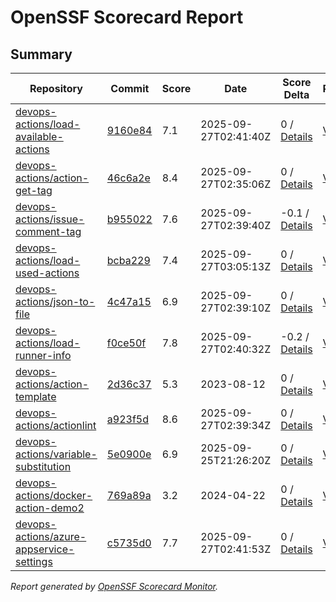 # OpenSSF Scorecard Report

## Summary

| Repository | Commit | Score | Date | Score Delta | Report | StepSecurity |
| -- | -- | -- | -- | -- | -- | -- |
| [devops-actions/load-available-actions](https://github.com/devops-actions/load-available-actions) | [9160e84](https://github.com/devops-actions/load-available-actions/commit/9160e8412e3b861ed276d9ae544502ef3be0a199) | 7.1 | 2025-09-27T02:41:40Z | 0 / [Details](https://ossf.github.io/scorecard-visualizer/#/projects/github.com/devops-actions/load-available-actions/compare/41265497dbe6239374f57ea534bedd28c5b6255b/9160e8412e3b861ed276d9ae544502ef3be0a199) | [View](https://ossf.github.io/scorecard-visualizer/#/projects/github.com/devops-actions/load-available-actions/commit/9160e8412e3b861ed276d9ae544502ef3be0a199) | [Fix it](https://app.stepsecurity.io/securerepo?repo=devops-actions/load-available-actions) |
| [devops-actions/action-get-tag](https://github.com/devops-actions/action-get-tag) | [46c6a2e](https://github.com/devops-actions/action-get-tag/commit/46c6a2e967a2a5a81690ae3aae0a4cc9a23090cd) | 8.4 | 2025-09-27T02:35:06Z | 0 / [Details](https://ossf.github.io/scorecard-visualizer/#/projects/github.com/devops-actions/action-get-tag/compare/8bbef881324aa60f826b2760ff66341cabcd61fb/46c6a2e967a2a5a81690ae3aae0a4cc9a23090cd) | [View](https://ossf.github.io/scorecard-visualizer/#/projects/github.com/devops-actions/action-get-tag/commit/46c6a2e967a2a5a81690ae3aae0a4cc9a23090cd) | [Fix it](https://app.stepsecurity.io/securerepo?repo=devops-actions/action-get-tag) |
| [devops-actions/issue-comment-tag](https://github.com/devops-actions/issue-comment-tag) | [b955022](https://github.com/devops-actions/issue-comment-tag/commit/b9550222f7402323dd3a0cf35f77d64cd1a1dc4b) | 7.6 | 2025-09-27T02:39:40Z | -0.1 / [Details](https://ossf.github.io/scorecard-visualizer/#/projects/github.com/devops-actions/issue-comment-tag/compare/14d3250dcd65bda46f101e1bf7504ad7aa78de6d/b9550222f7402323dd3a0cf35f77d64cd1a1dc4b) | [View](https://ossf.github.io/scorecard-visualizer/#/projects/github.com/devops-actions/issue-comment-tag/commit/b9550222f7402323dd3a0cf35f77d64cd1a1dc4b) | [Fix it](https://app.stepsecurity.io/securerepo?repo=devops-actions/issue-comment-tag) |
| [devops-actions/load-used-actions](https://github.com/devops-actions/load-used-actions) | [bcba229](https://github.com/devops-actions/load-used-actions/commit/bcba229225035996154796f459470f9747253a6c) | 7.4 | 2025-09-27T03:05:13Z | 0 / [Details](https://ossf.github.io/scorecard-visualizer/#/projects/github.com/devops-actions/load-used-actions/compare/0e1d4b0b86bac168954942bae6d6eb64977d019d/bcba229225035996154796f459470f9747253a6c) | [View](https://ossf.github.io/scorecard-visualizer/#/projects/github.com/devops-actions/load-used-actions/commit/bcba229225035996154796f459470f9747253a6c) | [Fix it](https://app.stepsecurity.io/securerepo?repo=devops-actions/load-used-actions) |
| [devops-actions/json-to-file](https://github.com/devops-actions/json-to-file) | [4c47a15](https://github.com/devops-actions/json-to-file/commit/4c47a1583f4fe0fbe302f79e61863f1e858e8d8f) | 6.9 | 2025-09-27T02:39:10Z | 0 / [Details](https://ossf.github.io/scorecard-visualizer/#/projects/github.com/devops-actions/json-to-file/compare/4c47a1583f4fe0fbe302f79e61863f1e858e8d8f/4c47a1583f4fe0fbe302f79e61863f1e858e8d8f) | [View](https://ossf.github.io/scorecard-visualizer/#/projects/github.com/devops-actions/json-to-file/commit/4c47a1583f4fe0fbe302f79e61863f1e858e8d8f) | [Fix it](https://app.stepsecurity.io/securerepo?repo=devops-actions/json-to-file) |
| [devops-actions/load-runner-info](https://github.com/devops-actions/load-runner-info) | [f0ce50f](https://github.com/devops-actions/load-runner-info/commit/f0ce50f5d1732e88968ad2eb369b17cf3aad7ec1) | 7.8 | 2025-09-27T02:40:32Z | -0.2 / [Details](https://ossf.github.io/scorecard-visualizer/#/projects/github.com/devops-actions/load-runner-info/compare/f0ce50f5d1732e88968ad2eb369b17cf3aad7ec1/f0ce50f5d1732e88968ad2eb369b17cf3aad7ec1) | [View](https://ossf.github.io/scorecard-visualizer/#/projects/github.com/devops-actions/load-runner-info/commit/f0ce50f5d1732e88968ad2eb369b17cf3aad7ec1) | [Fix it](https://app.stepsecurity.io/securerepo?repo=devops-actions/load-runner-info) |
| [devops-actions/action-template](https://github.com/devops-actions/action-template) | [2d36c37](https://github.com/devops-actions/action-template/commit/2d36c375d37dfe4b9bd08bacb5bae3728b201d2f) | 5.3 | 2023-08-12 | 0 / [Details](https://ossf.github.io/scorecard-visualizer/#/projects/github.com/devops-actions/action-template/compare/2d36c375d37dfe4b9bd08bacb5bae3728b201d2f/2d36c375d37dfe4b9bd08bacb5bae3728b201d2f) | [View](https://ossf.github.io/scorecard-visualizer/#/projects/github.com/devops-actions/action-template/commit/2d36c375d37dfe4b9bd08bacb5bae3728b201d2f) | [Fix it](https://app.stepsecurity.io/securerepo?repo=devops-actions/action-template) |
| [devops-actions/actionlint](https://github.com/devops-actions/actionlint) | [a923f5d](https://github.com/devops-actions/actionlint/commit/a923f5da952026eb14d89457776da1f91d5e93a8) | 8.6 | 2025-09-27T02:39:34Z | 0 / [Details](https://ossf.github.io/scorecard-visualizer/#/projects/github.com/devops-actions/actionlint/compare/a923f5da952026eb14d89457776da1f91d5e93a8/a923f5da952026eb14d89457776da1f91d5e93a8) | [View](https://ossf.github.io/scorecard-visualizer/#/projects/github.com/devops-actions/actionlint/commit/a923f5da952026eb14d89457776da1f91d5e93a8) | [Fix it](https://app.stepsecurity.io/securerepo?repo=devops-actions/actionlint) |
| [devops-actions/variable-substitution](https://github.com/devops-actions/variable-substitution) | [5e0900e](https://github.com/devops-actions/variable-substitution/commit/5e0900ef6fcfdb71c2eb7f57f2a486821a7df55d) | 6.9 | 2025-09-25T21:26:20Z | 0 / [Details](https://ossf.github.io/scorecard-visualizer/#/projects/github.com/devops-actions/variable-substitution/compare/a0b06b2e1f3184e43595d05c363467ae40412fa3/5e0900ef6fcfdb71c2eb7f57f2a486821a7df55d) | [View](https://ossf.github.io/scorecard-visualizer/#/projects/github.com/devops-actions/variable-substitution/commit/5e0900ef6fcfdb71c2eb7f57f2a486821a7df55d) | [Fix it](https://app.stepsecurity.io/securerepo?repo=devops-actions/variable-substitution) |
| [devops-actions/docker-action-demo2](https://github.com/devops-actions/docker-action-demo2) | [769a89a](https://github.com/devops-actions/docker-action-demo2/commit/769a89a797cab9d4e9970ab2577d577f35f57656) | 3.2 | 2024-04-22 | 0 / [Details](https://ossf.github.io/scorecard-visualizer/#/projects/github.com/devops-actions/docker-action-demo2/compare/769a89a797cab9d4e9970ab2577d577f35f57656/769a89a797cab9d4e9970ab2577d577f35f57656) | [View](https://ossf.github.io/scorecard-visualizer/#/projects/github.com/devops-actions/docker-action-demo2/commit/769a89a797cab9d4e9970ab2577d577f35f57656) | [Fix it](https://app.stepsecurity.io/securerepo?repo=devops-actions/docker-action-demo2) |
| [devops-actions/azure-appservice-settings](https://github.com/devops-actions/azure-appservice-settings) | [c5735d0](https://github.com/devops-actions/azure-appservice-settings/commit/c5735d0fcf2d64fcb56a6a1d77850e5b018bd0ae) | 7.7 | 2025-09-27T02:41:53Z | 0 / [Details](https://ossf.github.io/scorecard-visualizer/#/projects/github.com/devops-actions/azure-appservice-settings/compare/fc6107de762c3c424e00b14e00d922b4a1c3e0a4/c5735d0fcf2d64fcb56a6a1d77850e5b018bd0ae) | [View](https://ossf.github.io/scorecard-visualizer/#/projects/github.com/devops-actions/azure-appservice-settings/commit/c5735d0fcf2d64fcb56a6a1d77850e5b018bd0ae) | [Fix it](https://app.stepsecurity.io/securerepo?repo=devops-actions/azure-appservice-settings) |

_Report generated by [OpenSSF Scorecard Monitor](https://github.com/ossf/scorecard-monitor)._
